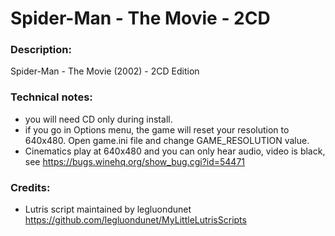 # Spider-Man - The Movie - 2CD
### Description:
Spider-Man - The Movie (2002) - 2CD Edition
### Technical notes:
- you will need CD only during install.
- if you go in Options menu, the game will reset your resolution to 640x480. Open game.ini file and change GAME_RESOLUTION value. 
- Cinematics play at 640x480 and you can only hear audio, video is black, see https://bugs.winehq.org/show_bug.cgi?id=54471
### Credits:
- Lutris script maintained by legluondunet https://github.com/legluondunet/MyLittleLutrisScripts
